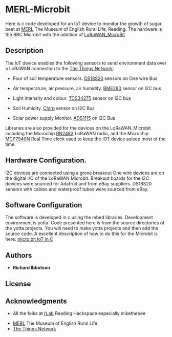 # MERL-Microbit
Here is c code developed for an IoT device to monitor the growth of sugar beet at [MERL](https://www.reading.ac.uk/TheMERL/) The Museum of English Rural Life, Reading. The hardware is the BBC Microbit with the addition of [LoRaWAN_MicroBit](https://github.com/ribbotson/LoRaWAN_MicroBit)

## Description
The IoT device enables the following sensors to send environment data over a LoRaWAN connection to the [The Things Network](https://www.thethingsnetwork.org/):

* Four of soil temperature sensors. [DS18S20](https://datasheets.maximintegrated.com/en/ds/DS18S20.pdf) sensors on One wire Bus

+ Air temperature, air pressure, air humidity. [BME280](https://ae-bst.resource.bosch.com/media/_tech/media/datasheets/BST-BME280_DS001-11.pdf) sensor on I2C bus

+ Light intensity and colour. [TCS34275](https://cdn-shop.adafruit.com/datasheets/TCS34725.pdf) sensor on I2C bus

+ Soil Humidity. [Chirp](https://www.tindie.com/products/miceuz/i2c-soil-moisture-sensor/) sensor on I2C Bus

+ Solar power supply Monitor. [ADS1115]( http://www.ti.com/lit/ds/symlink/ads1115.pdf) on I2C Bus

Libraries are also provided for the devices on the LoRaWAN_Microbit including the Microchip [RN2483]( http://ww1.microchip.com/downloads/en/DeviceDoc/50002346C.pdf) LoRaWAN radio, and the Microchip [MCP7940N](http://ww1.microchip.com/downloads/en/DeviceDoc/20005010F.pdf) Real Time clock used to keep the IOT device asleep most of the time

## Hardware Configuration.
I2C devices are connected using a grove breakout
One wire devices are on the digital I/O of the LoRaWAN Microbit. Breakout boards for the I2C devices were sourced for Adafruit and from eBay suppliers. DS18S20 sensors with cables and waterproof tubes were sourced from eBay.

## Software Configuration
The software is developed in c using the mbed libraries. Development environment is yotta.
Code presented here is from the source directories of the yotta projects. You will need to make yotta projects and then add the source code. A excellent description of how to do this for the Microbit is here: [micro:bit IoT in C](http://www.iot-programmer.com/index.php/books/27-micro-bit-iot-in-c/chapters-micro-bit-iot-in-c/44-offline-c-c-development-with-the-micro-bit)

## Authors

* **Richard Ibbotson**  



## License



## Acknowledgments

* All the folks at [rLab](http://www.rlab.org.uk) Reading Hackspace especially mikethebee
+ [MERL](https://www.reading.ac.uk/TheMERL/) The Museum of English Rural Life
+ [The Things Network](https://www.thethingsnetwork.org/)


